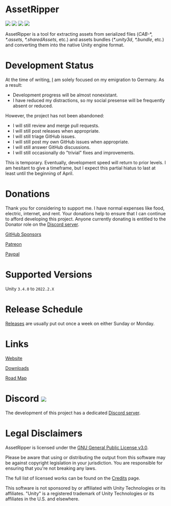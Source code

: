 # AssetRipper

[![](https://img.shields.io/github/downloads/AssetRipper/AssetRipper/total.svg)](https://github.com/AssetRipper/AssetRipper/releases)
[![](https://img.shields.io/github/downloads/AssetRipper/AssetRipper/latest/total.svg)](https://github.com/AssetRipper/AssetRipper/releases/latest)
[![](https://img.shields.io/github/v/release/AssetRipper/AssetRipper)](https://github.com/AssetRipper/AssetRipper/releases/latest)
[![](https://weblate.samboy.dev/widgets/assetripper/-/gui/svg-badge.svg)](http://weblate.samboy.dev/engage/assetripper/)

AssetRipper is a tool for extracting assets from serialized files (*CAB-*\*, *\*.assets*, *\*.sharedAssets*, etc.) and assets bundles (*\*.unity3d*, *\*.bundle*, etc.) and converting them into the native Unity engine format.

# Development Status

At the time of writing, [I](https://github.com/ds5678) am solely focused on my emigration to Germany. As a result:

* Development progress will be almost nonexistant.
* I have reduced my distractions, so my social presense will be frequently absent or reduced.

However, the project has not been abandoned:

* I will still review and merge pull requests.
* I will still post releases when appropriate.
* I will still triage GitHub issues.
* I will still post my own GitHub issues when appropriate.
* I will still answer GitHub discussions.
* I will still occasionally do "trivial" fixes and improvements.

This is temporary. Eventually, development speed will return to prior levels. I am hesitant to give a timeframe, but I expect this partial hiatus to last at least until the beginning of April.

# Donations

Thank you for considering to support me. I have normal expenses like food, electric, internet, and rent. Your donations help to ensure that I can continue to afford developing this project. Anyone currently donating is entitled to the Donator role on the [Discord server](https://discord.gg/XqXa53W2Yh).

[GitHub Sponsors](https://github.com/sponsors/ds5678)

[Patreon](https://www.patreon.com/ds5678)

[Paypal](https://paypal.me/ds5678)

# Supported Versions

Unity `3.4.0` to `2022.2.X`

# Release Schedule

[Releases](https://github.com/AssetRipper/AssetRipper/releases) are usually put out once a week on either Sunday or Monday.

# Links

[Website](https://assetripper.github.io/AssetRipper/)

[Downloads](https://assetripper.github.io/AssetRipper/articles/Downloads.html)

[Road Map](https://assetripper.github.io/AssetRipper/articles/RoadMap.html)

# Discord [![](https://img.shields.io/discord/867514400701153281?color=blue&label=AssetRipper)](https://discord.gg/XqXa53W2Yh)

The development of this project has a dedicated [Discord server](https://discord.gg/XqXa53W2Yh).

# Legal Disclaimers

AssetRipper is licensed under the [GNU General Public License v3.0](License.md).

Please be aware that using or distributing the output from this software may be against copyright legislation in your jurisdiction. You are responsible for ensuring that you're not breaking any laws.

The full list of licensed works can be found on the [Credits](https://assetripper.github.io/AssetRipper/articles/Credits.html) page.

This software is not sponsored by or affiliated with Unity Technologies or its affiliates. "Unity" is a registered trademark of Unity Technologies or its affiliates in the U.S. and elsewhere.
